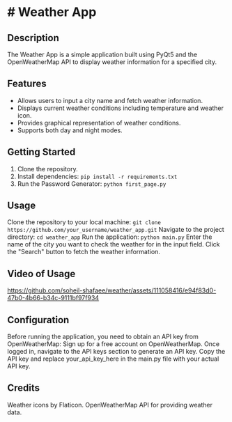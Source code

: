 # # Weather App

## Description

The Weather App is a simple application built using PyQt5 and the OpenWeatherMap API to display weather information for a specified city.

## Features

- Allows users to input a city name and fetch weather information.
- Displays current weather conditions including temperature and weather icon.
- Provides graphical representation of weather conditions.
- Supports both day and night modes.

## Getting Started

1. Clone the repository.
2. Install dependencies: `pip install -r requirements.txt`
3. Run the Password Generator: `python first_page.py`

## Usage

Clone the repository to your local machine:
`git clone https://github.com/your_username/weather_app.git`
Navigate to the project directory:
`cd weather_app`
Run the application:
`python main.py`
Enter the name of the city you want to check the weather for in the input field.
Click the "Search" button to fetch the weather information.

## Video of Usage
https://github.com/soheil-shafaee/weather/assets/111058416/e94f83d0-47b0-4b66-b34c-9111bf97f934


## Configuration
Before running the application, you need to obtain an API key from OpenWeatherMap:
Sign up for a free account on OpenWeatherMap.
Once logged in, navigate to the API keys section to generate an API key.
Copy the API key and replace your_api_key_here in the main.py file with your actual API key.

## Credits
Weather icons by Flaticon.
OpenWeatherMap API for providing weather data.
